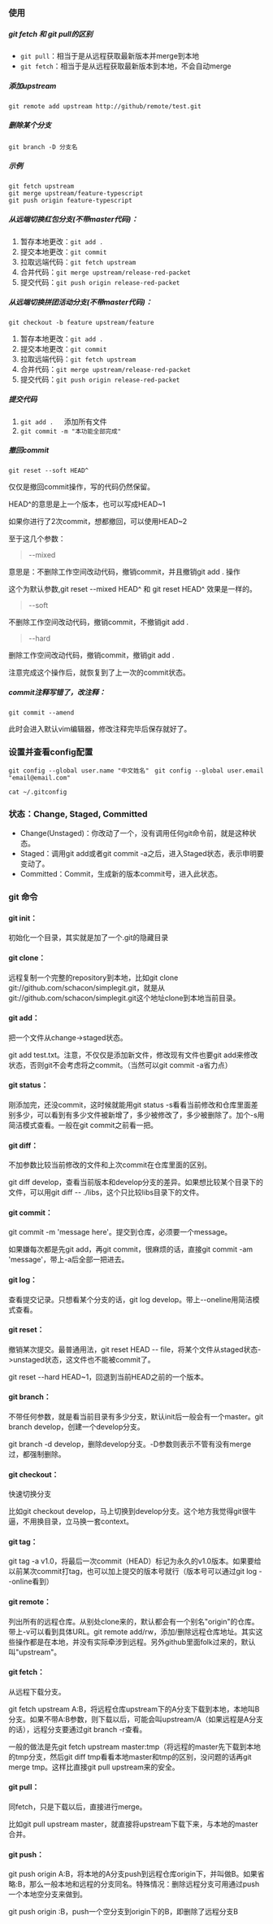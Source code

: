 ### 使用
##### git fetch 和 git pull的区别
* ```git pull```：相当于是从远程获取最新版本并merge到本地
* ```git fetch```：相当于是从远程获取最新版本到本地，不会自动merge

##### 添加upstream
```git remote add upstream http://github/remote/test.git```

##### 删除某个分支
```git branch -D 分支名```

##### 示例
```
git fetch upstream
git merge upstream/feature-typescript
git push origin feature-typescript
```
##### 从远端切换红包分支(不带master代码)：
1. 暂存本地更改：```git add .```
2. 提交本地更改：```git commit```
3. 拉取远端代码：```git fetch upstream```
4. 合并代码：```git merge upstream/release-red-packet```
5. 提交代码：```git push origin release-red-packet```

##### 从远端切换拼团活动分支(不带master代码)：
```git checkout -b feature upstream/feature```
1. 暂存本地更改：```git add .```
2. 提交本地更改：```git commit```
3. 拉取远端代码：```git fetch upstream```
4. 合并代码：```git merge upstream/release-red-packet```
5. 提交代码：```git push origin release-red-packet```

##### 提交代码
1. ```git add . ```&ensp;&ensp;添加所有文件
2. ```git commit -m "本功能全部完成"```

##### 撤回commit
```git reset --soft HEAD^```

仅仅是撤回commit操作，写的代码仍然保留。

HEAD^的意思是上一个版本，也可以写成HEAD~1

如果你进行了2次commit，想都撤回，可以使用HEAD~2

至于这几个参数：
> --mixed

意思是：不删除工作空间改动代码，撤销commit，并且撤销git add . 操作

这个为默认参数,git reset --mixed HEAD^ 和 git reset HEAD^ 效果是一样的。

> --soft  

不删除工作空间改动代码，撤销commit，不撤销git add .

> --hard

删除工作空间改动代码，撤销commit，撤销git add .

注意完成这个操作后，就恢复到了上一次的commit状态。


##### commit注释写错了，改注释：
```git commit --amend```

此时会进入默认vim编辑器，修改注释完毕后保存就好了。

### 设置并查看config配置
```git config --global user.name "中文姓名" ```
```git config --global user.email "email@email.com"```

```cat ~/.gitconfig```

### 状态：Change, Staged, Committed
* Change(Unstaged)：你改动了一个，没有调用任何git命令前，就是这种状态。
* Staged：调用git add或者git commit -a之后，进入Staged状态，表示申明要变动了。
* Committed：Commit，生成新的版本commit号，进入此状态。

### git 命令

#### git init：
初始化一个目录，其实就是加了一个.git的隐藏目录

#### git clone：
远程复制一个完整的repository到本地，比如git clone git://github.com/schacon/simplegit.git，就是从git://github.com/schacon/simplegit.git这个地址clone到本地当前目录。

#### git add：
把一个文件从change->staged状态。

git add test.txt。注意，不仅仅是添加新文件，修改现有文件也要git add来修改状态，否则git不会考虑将之commit。（当然可以git commit -a省力点）

#### git status：
刚添加完，还没commit，这时候就能用git status -s看看当前修改和仓库里面差别多少，可以看到有多少文件被新增了，多少被修改了，多少被删除了。加个-s用简洁模式查看。一般在git commit之前看一把。

#### git diff：
不加参数比较当前修改的文件和上次commit在仓库里面的区别。

git diff develop，查看当前版本和develop分支的差异。如果想比较某个目录下的文件，可以用git diff -- ./libs，这个只比较libs目录下的文件。

#### git commit：
git commit -m 'message here'。提交到仓库，必须要一个message。

如果嫌每次都是先git add，再git commit，很麻烦的话，直接git commit -am 'message'，带上-a后全部一把进去。

#### git log：
查看提交记录。只想看某个分支的话，git log develop。带上--oneline用简洁模式查看。

#### git reset：
撤销某次提交。最普通用法，git reset HEAD -- file，将某个文件从staged状态->unstaged状态，这文件也不能被commit了。

git reset --hard HEAD~1，回退到当前HEAD之前的一个版本。

#### git branch：
不带任何参数，就是看当前目录有多少分支，默认init后一般会有一个master。git branch develop，创建一个develop分支。

git branch -d develop，删除develop分支。-D参数则表示不管有没有merge过，都强制删除。

#### git checkout：
快速切换分支

比如git checkout develop，马上切换到develop分支。这个地方我觉得git很牛逼，不用换目录，立马换一套context。

#### git tag：
git tag -a v1.0，将最后一次commit（HEAD）标记为永久的v1.0版本。如果要给以前某次commit打tag，也可以加上提交的版本号就行（版本号可以通过git log --online看到）

#### git remote：
列出所有的远程仓库。从别处clone来的，默认都会有一个别名"origin"的仓库。带上-v可以看到具体URL。git remote add/rw，添加/删除远程仓库地址。其实这些操作都是在本地，并没有实际牵涉到远程。另外github里面folk过来的，默认叫"upstream"。

#### git fetch：
从远程下载分支。

git fetch upstream A:B，将远程仓库upstream下的A分支下载到本地，本地叫B分支。如果不带A:B参数，则下载以后，可能会叫upstream/A（如果远程是A分支的话），远程分支要通过git branch -r查看。

一般的做法是先git fetch upstream master:tmp（将远程的master先下载到本地的tmp分支，然后git diff tmp看看本地master和tmp的区别，没问题的话再git merge tmp。这样比直接git pull upstream来的安全。

#### git pull：
同fetch，只是下载以后，直接进行merge。

比如git pull upstream master，就直接将upstream下载下来，与本地的master合并。

#### git push：
git push origin A:B，将本地的A分支push到远程仓库origin下，并叫做B。如果省略:B，那么一般本地和远程的分支同名。特殊情况：删除远程分支可用通过push一个本地空分支来做到。

git push origin :B，push一个空分支到origin下的B，即删除了远程分支B
